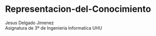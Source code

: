 # Representacion-del-Conocimiento
Jesus Delgado Jimenez
<br>Asignatura de 3º de Ingenieria Informatica UHU<br>
